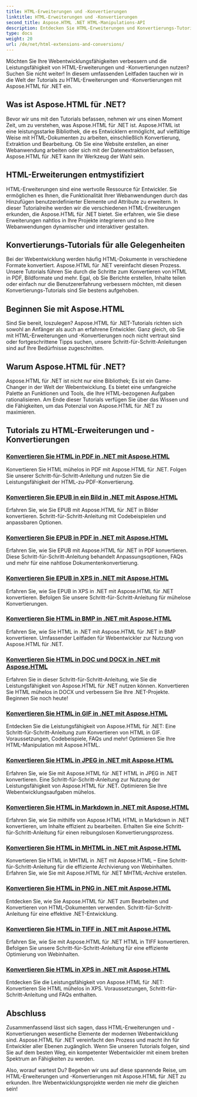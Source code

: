 ```yaml
---
title: HTML-Erweiterungen und -Konvertierungen
linktitle: HTML-Erweiterungen und -Konvertierungen
second_title: Aspose.HTML .NET HTML-Manipulations-API
description: Entdecken Sie HTML-Erweiterungen und Konvertierungs-Tutorials mit Aspose.HTML für .NET. Erfahren Sie mit diesen umfassenden Tutorials, wie Sie die Webentwicklung optimieren können.
type: docs
weight: 20
url: /de/net/html-extensions-and-conversions/
---
```


Möchten Sie Ihre Webentwicklungsfähigkeiten verbessern und die Leistungsfähigkeit von HTML-Erweiterungen und -Konvertierungen nutzen? Suchen Sie nicht weiter! In diesem umfassenden Leitfaden tauchen wir in die Welt der Tutorials zu HTML-Erweiterungen und -Konvertierungen mit Aspose.HTML für .NET ein.

## Was ist Aspose.HTML für .NET?

Bevor wir uns mit den Tutorials befassen, nehmen wir uns einen Moment Zeit, um zu verstehen, was Aspose.HTML für .NET ist. Aspose.HTML ist eine leistungsstarke Bibliothek, die es Entwicklern ermöglicht, auf vielfältige Weise mit HTML-Dokumenten zu arbeiten, einschließlich Konvertierung, Extraktion und Bearbeitung. Ob Sie eine Website erstellen, an einer Webanwendung arbeiten oder sich mit der Datenextraktion befassen, Aspose.HTML für .NET kann Ihr Werkzeug der Wahl sein.

## HTML-Erweiterungen entmystifiziert

HTML-Erweiterungen sind eine wertvolle Ressource für Entwickler. Sie ermöglichen es Ihnen, die Funktionalität Ihrer Webanwendungen durch das Hinzufügen benutzerdefinierter Elemente und Attribute zu erweitern. In dieser Tutorialreihe werden wir die verschiedenen HTML-Erweiterungen erkunden, die Aspose.HTML für .NET bietet. Sie erfahren, wie Sie diese Erweiterungen nahtlos in Ihre Projekte integrieren und so Ihre Webanwendungen dynamischer und interaktiver gestalten.

## Konvertierungs-Tutorials für alle Gelegenheiten

Bei der Webentwicklung werden häufig HTML-Dokumente in verschiedene Formate konvertiert. Aspose.HTML für .NET vereinfacht diesen Prozess. Unsere Tutorials führen Sie durch die Schritte zum Konvertieren von HTML in PDF, Bildformate und mehr. Egal, ob Sie Berichte erstellen, Inhalte teilen oder einfach nur die Benutzererfahrung verbessern möchten, mit diesen Konvertierungs-Tutorials sind Sie bestens aufgehoben.

## Beginnen Sie mit Aspose.HTML

Sind Sie bereit, loszulegen? Aspose.HTML für .NET-Tutorials richten sich sowohl an Anfänger als auch an erfahrene Entwickler. Ganz gleich, ob Sie mit HTML-Erweiterungen und -Konvertierungen noch nicht vertraut sind oder fortgeschrittene Tipps suchen, unsere Schritt-für-Schritt-Anleitungen sind auf Ihre Bedürfnisse zugeschnitten.

## Warum Aspose.HTML für .NET?

Aspose.HTML für .NET ist nicht nur eine Bibliothek; Es ist ein Game-Changer in der Welt der Webentwicklung. Es bietet eine umfangreiche Palette an Funktionen und Tools, die Ihre HTML-bezogenen Aufgaben rationalisieren. Am Ende dieser Tutorials verfügen Sie über das Wissen und die Fähigkeiten, um das Potenzial von Aspose.HTML für .NET zu maximieren.

## Tutorials zu HTML-Erweiterungen und -Konvertierungen
### [Konvertieren Sie HTML in PDF in .NET mit Aspose.HTML](./convert-html-to-pdf/)
Konvertieren Sie HTML mühelos in PDF mit Aspose.HTML für .NET. Folgen Sie unserer Schritt-für-Schritt-Anleitung und nutzen Sie die Leistungsfähigkeit der HTML-zu-PDF-Konvertierung.
### [Konvertieren Sie EPUB in ein Bild in .NET mit Aspose.HTML](./convert-epub-to-image/)
Erfahren Sie, wie Sie EPUB mit Aspose.HTML für .NET in Bilder konvertieren. Schritt-für-Schritt-Anleitung mit Codebeispielen und anpassbaren Optionen.
### [Konvertieren Sie EPUB in PDF in .NET mit Aspose.HTML](./convert-epub-to-pdf/)
Erfahren Sie, wie Sie EPUB mit Aspose.HTML für .NET in PDF konvertieren. Diese Schritt-für-Schritt-Anleitung behandelt Anpassungsoptionen, FAQs und mehr für eine nahtlose Dokumentenkonvertierung.
### [Konvertieren Sie EPUB in XPS in .NET mit Aspose.HTML](./convert-epub-to-xps/)
Erfahren Sie, wie Sie EPUB in XPS in .NET mit Aspose.HTML für .NET konvertieren. Befolgen Sie unsere Schritt-für-Schritt-Anleitung für mühelose Konvertierungen.
### [Konvertieren Sie HTML in BMP in .NET mit Aspose.HTML](./convert-html-to-bmp/)
Erfahren Sie, wie Sie HTML in .NET mit Aspose.HTML für .NET in BMP konvertieren. Umfassender Leitfaden für Webentwickler zur Nutzung von Aspose.HTML für .NET.
### [Konvertieren Sie HTML in DOC und DOCX in .NET mit Aspose.HTML](./convert-html-to-doc-docx/)
Erfahren Sie in dieser Schritt-für-Schritt-Anleitung, wie Sie die Leistungsfähigkeit von Aspose.HTML für .NET nutzen können. Konvertieren Sie HTML mühelos in DOCX und verbessern Sie Ihre .NET-Projekte. Beginnen Sie noch heute!
### [Konvertieren Sie HTML in GIF in .NET mit Aspose.HTML](./convert-html-to-gif/)
Entdecken Sie die Leistungsfähigkeit von Aspose.HTML für .NET: Eine Schritt-für-Schritt-Anleitung zum Konvertieren von HTML in GIF. Voraussetzungen, Codebeispiele, FAQs und mehr! Optimieren Sie Ihre HTML-Manipulation mit Aspose.HTML.
### [Konvertieren Sie HTML in JPEG in .NET mit Aspose.HTML](./convert-html-to-jpeg/)
Erfahren Sie, wie Sie mit Aspose.HTML für .NET HTML in JPEG in .NET konvertieren. Eine Schritt-für-Schritt-Anleitung zur Nutzung der Leistungsfähigkeit von Aspose.HTML für .NET. Optimieren Sie Ihre Webentwicklungsaufgaben mühelos.
### [Konvertieren Sie HTML in Markdown in .NET mit Aspose.HTML](./convert-html-to-markdown/)
Erfahren Sie, wie Sie mithilfe von Aspose.HTML HTML in Markdown in .NET konvertieren, um Inhalte effizient zu bearbeiten. Erhalten Sie eine Schritt-für-Schritt-Anleitung für einen reibungslosen Konvertierungsprozess.
### [Konvertieren Sie HTML in MHTML in .NET mit Aspose.HTML](./convert-html-to-mhtml/)
Konvertieren Sie HTML in MHTML in .NET mit Aspose.HTML – Eine Schritt-für-Schritt-Anleitung für die effiziente Archivierung von Webinhalten. Erfahren Sie, wie Sie mit Aspose.HTML für .NET MHTML-Archive erstellen.
### [Konvertieren Sie HTML in PNG in .NET mit Aspose.HTML](./convert-html-to-png/)
Entdecken Sie, wie Sie Aspose.HTML für .NET zum Bearbeiten und Konvertieren von HTML-Dokumenten verwenden. Schritt-für-Schritt-Anleitung für eine effektive .NET-Entwicklung.
### [Konvertieren Sie HTML in TIFF in .NET mit Aspose.HTML](./convert-html-to-tiff/)
Erfahren Sie, wie Sie mit Aspose.HTML für .NET HTML in TIFF konvertieren. Befolgen Sie unsere Schritt-für-Schritt-Anleitung für eine effiziente Optimierung von Webinhalten.
### [Konvertieren Sie HTML in XPS in .NET mit Aspose.HTML](./convert-html-to-xps/)
Entdecken Sie die Leistungsfähigkeit von Aspose.HTML für .NET: Konvertieren Sie HTML mühelos in XPS. Voraussetzungen, Schritt-für-Schritt-Anleitung und FAQs enthalten.

## Abschluss

Zusammenfassend lässt sich sagen, dass HTML-Erweiterungen und -Konvertierungen wesentliche Elemente der modernen Webentwicklung sind. Aspose.HTML für .NET vereinfacht den Prozess und macht ihn für Entwickler aller Ebenen zugänglich. Wenn Sie unseren Tutorials folgen, sind Sie auf dem besten Weg, ein kompetenter Webentwickler mit einem breiten Spektrum an Fähigkeiten zu werden.

Also, worauf wartest Du? Begeben wir uns auf diese spannende Reise, um HTML-Erweiterungen und -Konvertierungen mit Aspose.HTML für .NET zu erkunden. Ihre Webentwicklungsprojekte werden nie mehr die gleichen sein!